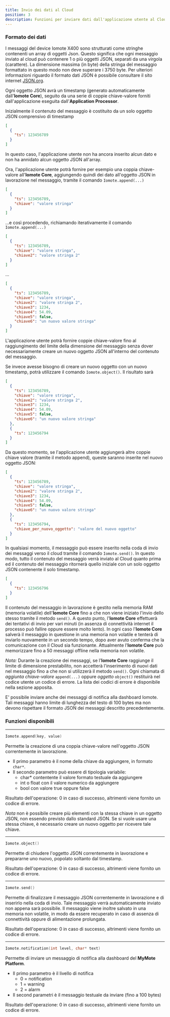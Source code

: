 ```yaml
---
title: Invio dei dati al Cloud
position: 3
description: Funzioni per inviare dati dall'applicazione utente al Cloud
---
```


### Formato dei dati
I messaggi del device Iomote X400 sono strutturati come stringhe contenenti un array di oggetti Json. Questo significa che ogni messaggio inviato al cloud può contenere 1 o più oggetti JSON, separati da una virgola (carattere). La dimensione massima (in byte) della stringa del messaggio formattato in questo modo non deve superare i 3750 byte.
Per ulteriori informazioni riguardo il formato dati JSON è possibile consultare il sito internet [JSON.org](https://www.json.org/).

Ogni oggetto JSON avrà un timestamp (generato automaticamente dall'**Iomote Core**), seguito da una serie di coppie chiave-valore forniti dall'applicazione eseguita dall'**Application Processor**.

Inizialmente il contenuto del messaggio è costituito da un solo oggetto JSON comprensivo di timestamp
~~~ json
[
  {
    "ts": 123456789
  }
]
~~~

In questo caso, l'applicazione utente non ha ancora inserito alcun dato e non ha annidato alcun oggetto JSON all'array.

Ora, l'applicazione utente potrà fornire per esempio una coppia chiave-valore all'**Iomote Core**, aggiungendo quindi dei dato all'oggetto JSON in lavorazione nel messaggio, tramite il comando `Iomote.append(...)`
~~~ json
[
  {
    "ts": 123456789,
    "chiave": "valore stringa"
  }
]
~~~
...e così procedendo, richiamando iterativamente il comando `Iomote.append(...)`
~~~ json
[
  {
    "ts": 123456789,
    "chiave": "valore stringa",
    "chiave2": "valore stringa 2"
  }
]
~~~
...
~~~ json
[
  {
    "ts": 123456789,
    "chiave": "valore stringa",
    "chiave2": "valore stringa 2",
    "chiave3": 1234,
    "chiave4": 54.09,
    "chiave5": false,
    "chiave6": "un nuovo valore stringa"
  }
]
~~~

L'applicazione utente potrà fornire coppie chiave-valore fino al raggiungimento del limite della dimensione del messaggio senza dover necessariamente creare un nuovo oggetto JSON all'interno del contenuto del messaggio.

Se invece avesse bisogno di creare un nuovo oggetto con un nuovo timestamp, potrà utilizzare il comando `Iomote.object()`. Il risultato sarà
~~~ json
[
  {
    "ts": 123456789,
    "chiave": "valore stringa",
    "chiave2": "valore stringa 2",
    "chiave3": 1234,
    "chiave4": 54.09,
    "chiave5": false,
    "chiave6": "un nuovo valore stringa"
  },
  {
    "ts": 123456794
  }
]
~~~
Da questo momento, se l'applicazione utente aggiungerà altre coppie chiave valore (tramite il metodo append), queste saranno inserite nel nuovo oggetto JSON:
~~~ json
[
  {
    "ts": 123456789,
    "chiave": "valore stringa",
    "chiave2": "valore stringa 2",
    "chiave3": 1234,
    "chiave4": 54.09,
    "chiave5": false,
    "chiave6": "un nuovo valore stringa"
  },
  {
    "ts": 123456794,
    "chiave_per_nuovo_oggetto": "valore del nuovo oggetto"
  }
]
~~~

In qualsiasi momento, il messaggio può essere inserito nella coda di invio dei messaggi verso il cloud tramite il comando `Iomote.send()`. In questo modo, tutto il contenuto del messaggio verrà inviato al Cloud quanto prima ed il contenuto del messaggio ritornerà quello iniziale con un solo oggetto JSON contenente il solo timestamp.
~~~ json
[
  {
    "ts": 123456796
  }
]
~~~

Il contenuto del messaggio in lavorazione è gestito nella memoria RAM (memoria volatile) dell'**Iomote Core** fino a che non viene iniziato l'invio dello stesso tramite il metodo `send()`. A questo punto, l'**Iomote Core** effettuerà dei tentativi di invio per vari minuti (in assenza di connettività internet il processo può fallire oppure essere molto lento). In ogni caso l'**Iomote Core** salverà il messaggio in questione in una memoria non volatile e tenterà di inviarlo nuovamente in un secondo tempo, dopo aver avuto conferma che la comunicazione con il Cloud sia funzionante.
Attualmente l'**Iomote Core** può memorizzare fino a 50 messaggi offline nella memoria non volatile.


*Nota:* Durante la creazione dei messaggi, se l'**Iomote Core** raggiunge il limite di dimensione prestabilito, non accetterà l'inserimento di nuovi dati nel messaggio fino a che non si utilizzerà il metodo `send()`. Ogni chiamata di *aggiunta chiave-valore* `append(...)` oppure *oggetto* `object()` restituirà nel codice utente un codice di errore. La lista dei codici di errore è disponibile nella sezione apposita.

E' possibile inviare anche dei messaggi di notifica alla dashboard Iomote. Tali messaggi hanno limite di lunghezza del testo di 100 bytes ma non devono rispettare il formato JSON dei messaggi descritto precedentemente.



### Funzioni disponibili
---
~~~ cpp
Iomote.append(key, value)
~~~
Permette la creazione di una coppia chiave-valore nell'oggetto JSON correntemente in lavorazione.
* Il primo parametro è il nome della chiave da aggiungere, in formato `char*`.
* Il secondo parametro può essere di tipologia variabile:
    * char* contentente il valore formato testuale da aggiungere
    * int o float con il valore numerico da aggiungere
    * bool con valore true oppure false

Risultato dell'operazione: 0 in caso di successo, altrimenti viene fornito un codice di errore.

*Nota* non è possibile creare più elementi con la stessa chiave in un oggetto JSON, non essendo previsto dallo standard JSON. Se si vuole usare una stessa chiave, è necessario creare un nuovo oggetto per ricevere tale chiave.

---
~~~ cpp
Iomote.object()
~~~
Permette di chiudere l'oggetto JSON correntemente in lavorazione e prepararne uno nuovo, popolato soltanto dal timestamp.

Risultato dell'operazione: 0 in caso di successo, altrimenti viene fornito un codice di errore.

---
~~~ cpp
Iomote.send()
~~~
Permette di finalizzare il messaggio JSON correntemente in lavorazione e di inserirlo nella coda di invio. Tale messaggio verrà automaticamente inviato non appena sarà possibile. Il messaggio viene inoltre salvato in una memoria non volatile, in modo da essere recuperato in caso di assenza di connettività oppure di alimentazione prolungata.

Risultato dell'operazione: 0 in caso di successo, altrimenti viene fornito un codice di errore.

---
~~~ cpp
Iomote.notification(int level, char* text)
~~~
Permette di inviare un messaggio di notifica alla dashboard del **MyMote Platform**.
* Il primo parametro è il livello di notifica
    * 0 = notification
    * 1 = warning
    * 2 = alarm
* Il second parametri è il messaggio testuale da inviare (fino a 100 bytes)

Risultato dell'operazione: 0 in caso di successo, altrimenti viene fornito un codice di errore.

